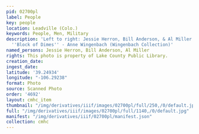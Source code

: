 ```yaml
---
pid: 02700pl
label: People
key: people
location: Leadville (Colo.)
keywords: People, Men, Military
description: 'Left to right: Jessie Herron, Bill Anderson, & Al Miller. Leadville''s
  ''Block of Dimes'' - Anne Wingenbach (Wingenbach Collection)'
named_persons: Jessie Herron, Bill Anderson, Al Miller
rights: This photo is property of Lake County Public Library.
creation_date: 
ingest_date: 
latitude: '39.24934'
longitude: "-106.29238"
format: Photo
source: Scanned Photo
order: '4692'
layout: cmhc_item
thumbnail: "/img/derivatives/iiif/images/02700pl/full/250,/0/default.jpg"
full: "/img/derivatives/iiif/images/02700pl/full/1140,/0/default.jpg"
manifest: "/img/derivatives/iiif/02700pl/manifest.json"
collection: cmhc
---
```

